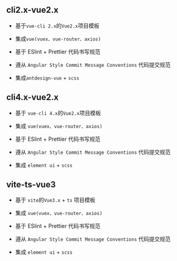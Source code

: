 ## cli2.x-vue2.x

* 基于`vue-cli 2.x`的`Vue2.x`项目模板

* 集成`vue(vuex、vue-router、axios)`

* 基于 ESlint + Prettier 代码书写规范

* 遵从 `Angular Style Commit Message Conventions` 代码提交规范

* 集成`antdesign-vue` + `scss`


## cli4.x-vue2.x

* 基于 `vue-cli 4.x`的`Vue2.x`项目模板

* 集成 `vue(vuex、vue-router、axios)`

* 基于 ESlint + Prettier 代码书写规范

* 遵从 `Angular Style Commit Message Conventions` 代码提交规范

* 集成 `element ui` + `scss`


## vite-ts-vue3

* 基于 `vite`的`Vue3.x` + `ts` 项目模板

* 集成 `vue(vuex、vue-router、axios)`

* 基于 ESlint + Prettier 代码书写规范

* 遵从 `Angular Style Commit Message Conventions` 代码提交规范

* 集成 `element ui` + `scss`
